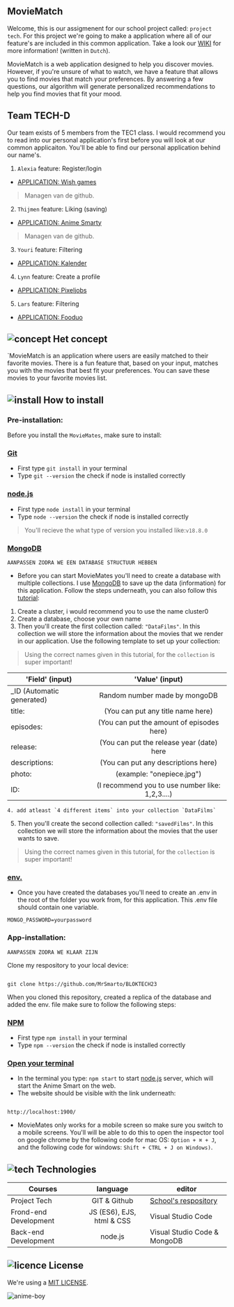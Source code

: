## MovieMatch

Welcome, this is our assigmenent for our school project called: `project tech`. For this project we're going to make a application where all of our feature's are included in this common application. Take a look our [WIKI](https://github.com/Alexiatech/Tech-D-groepsopdracht/wiki) for more information! (written in `Dutch`). 

MovieMatch is a web application designed to help you discover movies. However, if you're unsure of what to watch, we have a feature that allows you to find movies that match your preferences. By answering a few questions, our algorithm will generate personalized recommendations to help you find movies that fit your mood. 

## Team TECH-D

Our team exists of 5 members from the TEC1 class. I would recommend you to read into our personal application's first before you will look at our common applicaiton. You'll be able to find our personal application behind our name's. 

1. `Alexia` feature: Register/login 
* [APPLICATION: Wish games](https://github.com/Alexiatech/Tech23)
> Managen van de github.
2. `Thijmen` feature: Liking (saving) 
* [APPLICATION: Anime Smarty](https://github.com/MrSmarto/BLOKTECH23)
> Managen van de github.
3. `Youri` feature: Filtering
* [APPLICATION: Kalender](https://github.com/YouriSaen/ProjectTech/)
4. `Lynn` feature: Create a profile 
* [APPLICATION: Pixeljobs](https://github.com/lynnwolters/matching-application)
5. `Lars` feature: Filtering 
* [APPLICATION: Fooduo](https://github.com/larsvv99/Project-Tech)

## ![concept](https://user-images.githubusercontent.com/118122875/224569879-7b376629-fc7b-401a-81b5-9f5e5917521d.png) Het concept

`MovieMatch is an application where users are easily matched to their favorite movies. There is a fun feature that, based on your input, matches you with the movies that best fit your preferences. You can save these movies to your favorite movies list.

## ![install](https://user-images.githubusercontent.com/118122875/224570019-3d6ab194-d3ef-458e-b9b6-d66a5cf39809.png) How to install

### Pre-installation:

Before you install the `MovieMates`, make sure to install:

### [Git](https://github.com/git-guides/install-git)
* First type `git install` in your terminal
* Type `git --version` the check if node is installed correctly
### [node.js](https://nodejs.org/en/)
* First type `node install` in your terminal
* Type `node --version` the check if node is installed correctly
> You'll recieve the what type of version you installed like:`v18.8.0` 
### [MongoDB](https://www.mongodb.com/blog)
`AANPASSEN ZODRA WE EEN DATABASE STRUCTUUR HEBBEN`
* Before you can start MovieMates you'll need to create a database with multiple collections. I use [MongoDB](https://www.mongodb.com/blog) to save up the data (information) for this application. Follow the steps underneath, you can also follow this [tutorial](https://www.mongodb.com/docs/atlas/getting-started/):
1. Create a cluster, i would recommend you to use the name cluster0
2. Create a database, choose your own name
3. Then you'll create the first collection called: `"DataFilms"`. In this collection we will store the information about the movies that we render in our application. Use the following template to set up your collection:
>  Using the correct names given in this tutorial, for the `collection` is super important!

| 'Field' (input)| 'Value' (input)| 
| ------------- |:-------------:|
| _ID (Automatic generated) | Random number made by mongoDB |
| title: | (You can put any title name here) | 
| episodes: | (You can put the amount of episodes here) | 
| release: | (You can put the release year (date) here | 
| descriptions: | (You can put any descriptions here) | 
| photo: | (example: "onepiece.jpg") | 
| ID: | (I recommend you to use number like: 1,2,3....) | 

```
4. add atleast `4 different items` into your collection `DataFilms`
```

5. Then you'll create the second collection called: `"savedFilms"`. In this collection we will store the information about the movies that the user wants to save.
>  Using the correct names given in this tutorial, for the `collection` is super important!
### [env.](https://www.codementor.io/@parthibakumarmurugesan/what-is-env-how-to-set-up-and-run-a-env-file-in-node-1pnyxw9yxj)
* Once you have created the databases you'll need to create an .env in the root of the folder you work from, for this application. This .env file should contain one variable.
```
MONGO_PASSWORD=yourpassword
```


### App-installation:

`AANPASSEN ZODRA WE KLAAR ZIJN`

Clone my respository to your local device:

```

git clone https://github.com/MrSmarto/BLOKTECH23

```

When you cloned this repository, created a replica of the database and added the env. file make sure to follow the following steps:
### [NPM](https://docs.npmjs.com/cli/v6/commands/npm-install)
* First type `npm install` in your terminal
* Type `npm --version` the check if node is installed correctly

### [Open your terminal](https://support.apple.com/nl-nl/guide/terminal/welcome/mac)
* In the terminal you type: `npm start` to start [node.js](https://nodejs.org/en/) server, which will start the Anime Smart on the web.
* The website should be visible with the link underneath:
```

http://localhost:1900/

```

* MovieMates only works for a mobile screen so make sure you switch to a mobile screens. You'll will be able to do this to open the inspector tool on google chrome by the following code for mac OS: `Option + ⌘ + J`, and the following code for windows: `Shift + CTRL + J on Windows)`.

## ![tech](https://user-images.githubusercontent.com/118122875/224570118-38da956b-ec96-4d47-8375-b5f07659883a.png) Technologies

| Courses| language | editor |
| ------------- |:-------------:| ------------- |
| Project Tech | GIT & Github | [ School's respository](https://github.com/MrSmarto/BLOKTECH23/wiki) |
| Frond-end Development | JS (ES6), EJS, html & CSS | Visual Studio Code |
| Back-end Development | node.js | Visual Studio Code & MongoDB |

## ![licence](https://user-images.githubusercontent.com/118122875/224570185-da93d583-8c14-4eee-bca6-f680ec919fc2.png) License

We're using a [MIT LICENSE](https://github.com/cmda-bt/pt-course-22-23/blob/main/LICENSE).

![anime-boy](https://user-images.githubusercontent.com/118122875/225022156-18510eaa-ec17-457e-8e8a-1bc5418d985c.gif)


